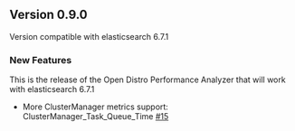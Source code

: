 ## Version 0.9.0

Version compatible with elasticsearch 6.7.1

### New Features

This is the release of the Open Distro Performance Analyzer that will work with elasticsearch 6.7.1

* More ClusterManager metrics support: ClusterManager_Task_Queue_Time [#15](https://github.com/opendistro-for-elasticsearch/performance-analyzer/pull/15)
